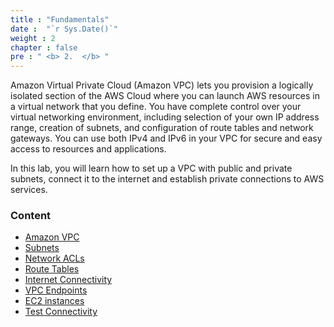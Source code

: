 ```yaml
---
title : "Fundamentals"
date :  "`r Sys.Date()`" 
weight : 2 
chapter : false
pre : " <b> 2.  </b> "
---
```

Amazon Virtual Private Cloud (Amazon VPC) lets you provision a logically isolated section of the AWS Cloud where you can launch AWS resources in a virtual network that you define. You have complete control over your virtual networking environment, including selection of your own IP address range, creation of subnets, and configuration of route tables and network gateways. You can use both IPv4 and IPv6 in your VPC for secure and easy access to resources and applications.

In this lab, you will learn how to set up a VPC with public and private subnets, connect it to the internet and establish private connections to AWS services.

### Content
  - [Amazon VPC](2.1.1-createvpc/)
  - [Subnets](2.1.2-createpublicsubnet/)
  - [Network ACLs](2.1.3-createprivatesubnet/)
  - [Route Tables](2.1.4-createsecgroup/)
  - [Internet Connectivity](2.1.5-createec2linux/)
  - [VPC Endpoints](2.1.6-createec2windows/)
  - [EC2 instances](2.1.6-createec2windows/)
  - [Test Connectivity](2.1.6-createec2windows/)

